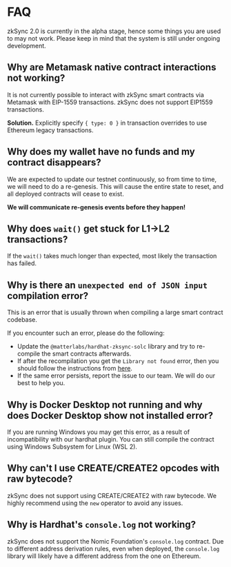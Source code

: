 # FAQ

zkSync 2.0 is currently in the alpha stage, hence some things you are used to may not work. Please keep in mind that the system is still under ongoing development.

## Why are Metamask native contract interactions not working?

It is not currently possible to interact with zkSync smart contracts via Metamask with EIP-1559 transactions. zkSync does not support EIP1559 transactions.

**Solution.** Explicitly specify `{ type: 0 }` in transaction overrides to use Ethereum legacy transactions.

## Why does my wallet have no funds and my contract disappears?

We are expected to update our testnet continuously, so from time to time, we will need to do a re-genesis. This will cause the entire state to reset, and all deployed contracts will cease to exist.

**We will communicate re-genesis events before they happen!**

## Why does `wait()` get stuck for L1->L2 transactions?

If the `wait()` takes much longer than expected, most likely the transaction has failed.

## Why is there an `unexpected end of JSON input` compilation error?

This is an error that is usually thrown when compiling a large smart contract codebase.

If you encounter such an error, please do the following:

- Update the `@matterlabs/hardhat-zksync-solc` library and try to re-compile the smart contracts afterwards.
- If after the recompilation you get the `Library not found` error, then you should follow the instructions from [here](../../../api/hardhat/compiling-libraries.md).
- If the same error persists, report the issue to our team. We will do our best to help you.

## Why is Docker Desktop not running and why does Docker Desktop show not installed error?

If you are running Windows you may get this error, as a result of incompatibility with our hardhat plugin.
You can still compile the contract using Windows Subsystem for Linux (WSL 2).

## Why can't I use CREATE/CREATE2 opcodes with raw bytecode?

zkSync does not support using CREATE/CREATE2 with raw bytecode. We highly recommend using the `new` operator to avoid any issues.

## Why is Hardhat's `console.log` not working?

zkSync does not support the Nomic Foundation's `console.log` contract. Due to different address derivation rules, even when deployed, the `console.log` library will likely have a different address from the one on Ethereum.


<!---

## Metamask native transfers not working

It is not currently possible to transfer ERC-20 tokens inside the Metamask interface.

**Solution.** For now, transfers inside zkSync you should be done via the [zkSync Wallet](https://portal.zksync.io) dApp.


## Transfers with the _entire_ token balance fail

If you try to transfer the entire balance of a token, which is also the token you pay the fee with, the transaction fails. The reason is that we don’t deduct the fee before setting the amount to be transferred.

**Solution.** Keep aside a small amount to cover the fee.

## Errors before sending a transaction

Similar to above, in cases where the fee should be deducted from the token amount, you may get an error if estimate_gas returns an error.

**Solution.** As above, make sure to keep aside a small amount to cover the fee.

## My contract does not compile, due to an error with “cyclic dependencies”

Unfortunately, some contracts have trouble compiling with our hardhat plugin. This is due to the contracts importing external dependencies. This happens to a small number of projects. We are currently working on resolving this issue.

## My transaction is not shown on the block explorer

Currently, the block explorer does not index the latest produced block. As long as a new block is not produced after the block that contains your transaction, it won't appear
on the block explorer.

**Solution.** You can make a simple transfer (or any other transaction) to make the system produce a new block. The previous block would then appear, including your transaction.
Note that if you know the tx id, you can use our wallet to see its status.
--->
